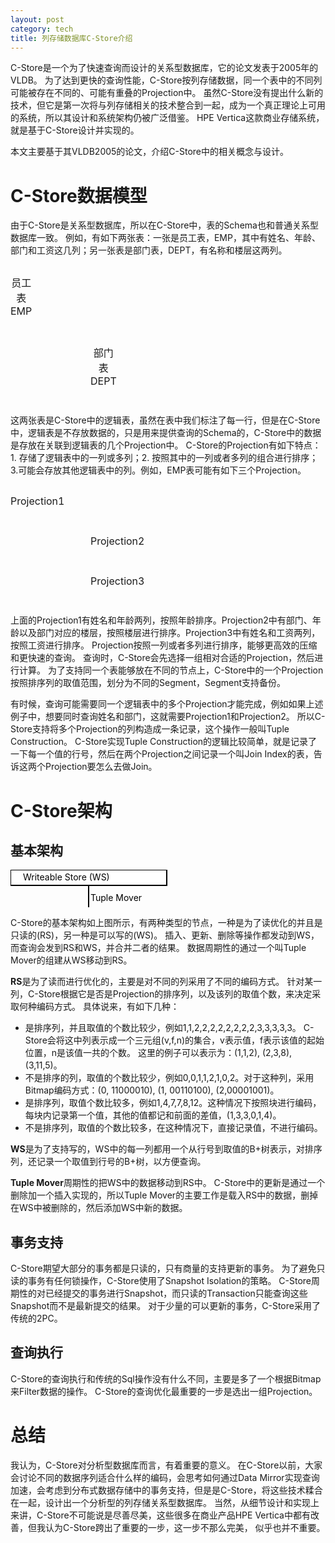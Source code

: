 ```yaml
---
layout: post
category: tech
title: 列存储数据库C-Store介绍
---
```

<script src="https://code.jquery.com/jquery-1.12.4.js" type="text/javascript"></script>
<script src="https://cdn.datatables.net/1.10.16/js/jquery.dataTables.min.js" type="text/javascript"></script>
<script type="text/javascript">
var empData = [
  ["Bob", 25, "Math", "10K"],
  ["Bill", 27, "EECS", "50K"],
  ["Jill", 24, "Biology", "80K"],
  ["Alice", 23, "Art", "20K"],
  ["Jason", 28, "Physics", "30K"],
  ["John", 27, "Chemistry", "40K"]
];
var deptData = [
  ["EECS", 2], 
  ["Math", 5],
  ["Physics", 7],
  ["Chemistry", 10],
  ["Biology", 16],
  ["Art", 24]
];

function tableShow(element, data, columnNames) {
  element.DataTable({
    paging:false,
    data: data,
    bInfo : false,
    searching: false,
    sorting: false,
    columns: columnNames.map(function(x) {return {"title": x}})
  })
}

$(document).ready(function() {
  
  tableShow($('#logical_emp'), empData, ["Name", "Age", "Dept", "Salary"]);
  
  tableShow($('#logical_dept'), deptData, ["Name", "Floor"]);
  
  tableShow(
    $('#emp_proj1'), 
    empData.map(function(x){return [x[0], x[1]];}).sort(function(x, y){return x[1]-y[1];}), 
    ["Name", "Age"]
  );
  
  var deptMap = deptData.reduce(function(map, obj) {
    map[obj[0]] = obj[1];
    return map;
  }, {});
  var proj2 = empData.map(function(x) {return [x[2], x[1], deptMap[x[2]]];}).sort(function(x, y){ return x[2]-y[2];});
  tableShow($('#emp_proj2'), proj2, ["Dept", "Age", "DEPT.Floor"])
  
  tableShow(
    $('#emp_proj3'), 
    empData.map(function(x){return [x[0], x[3]];}).sort(function(x, y){return parseInt(x[1]) - parseInt(y[1]);}), 
    ["Name", "Salary"]
  );
});
</script>

C-Store是一个为了快速查询而设计的关系型数据库，它的论文发表于2005年的VLDB。
为了达到更快的查询性能，C-Store按列存储数据，同一个表中的不同列可能被存在不同的、可能有重叠的Projection中。
虽然C-Store没有提出什么新的技术，但它是第一次将与列存储相关的技术整合到一起，成为一个真正理论上可用的系统，所以其设计和系统架构仍被广泛借鉴。
HPE Vertica这款商业存储系统，就是基于C-Store设计并实现的。

<!--snapshot-->

本文主要基于其VLDB2005的论文，介绍C-Store中的相关概念与设计。

# C-Store数据模型

由于C-Store是关系型数据库，所以在C-Store中，表的Schema也和普通关系型数据库一致。
例如，有如下两张表：一张是员工表，EMP，其中有姓名、年龄、部门和工资这几列；另一张表是部门表，DEPT，有名称和楼层这两列。

<table id="logical_emp" style="float:left"><caption>员工表EMP</caption></table>
<table id="logical_dept" style="float:left;margin-left:8em"><caption>部门表DEPT</caption></table>
<div style="clear:both"> </div>

这两张表是C-Store中的逻辑表，虽然在表中我们标注了每一行，但是在C-Store中，逻辑表是不存放数据的，只是用来提供查询的Schema的，C-Store中的数据是存放在关联到逻辑表的几个Projection中。
C-Store的Projection有如下特点：1. 存储了逻辑表中的一列或多列；2. 按照其中的一列或者多列的组合进行排序；3.可能会存放其他逻辑表中的列。例如，EMP表可能有如下三个Projection。

<table id="emp_proj1" style="float:left"><caption>Projection1</caption></table>
<table id="emp_proj2" style="float:left;margin-left:8em"><caption>Projection2</caption></table>
<table id="emp_proj3" style="float:left;margin-left:8em"><caption>Projection3</caption></table>
<div style="clear:both"> </div>

上面的Projection1有姓名和年龄两列，按照年龄排序。Projection2中有部门、年龄以及部门对应的楼层，按照楼层进行排序。Projection3中有姓名和工资两列，按照工资进行排序。
Projection按照一列或者多列进行排序，能够更高效的压缩和更快速的查询。
查询时，C-Store会先选择一组相对合适的Projection，然后进行计算。
为了支持同一个表能够放在不同的节点上，C-Store中的一个Projection按照排序列的取值范围，划分为不同的Segment，Segment支持备份。

有时候，查询可能需要同一个逻辑表中的多个Projection才能完成，例如如果上述例子中，想要同时查询姓名和部门，这就需要Projection1和Projection2。
所以C-Store支持将多个Projection的列构造成一条记录，这个操作一般叫Tuple Construction。
C-Store实现Tuple Construction的逻辑比较简单，就是记录了一下每一个值的行号，然后在两个Projection之间记录一个叫Join Index的表，告诉这两个Projection要怎么去做Join。

# C-Store架构

## 基本架构

<svg width="800" height="95">
  <rect width="250" height="25" style="fill:rgb(255,255,255);stroke-width:2;stroke:rgb(0,0,0)" />
   <text x="20" y="17" fill="black">Writeable Store (WS)</text>
   <rect width="250" height="25" y="70" style="fill:rgb(255,255,255);stroke-width:2;stroke:rgb(0,0,0)" />
   <text x="20" y="87" fill="black">Read-Optimized Store (RS)</text>
   <line x1="125" y1="25" x2="125" y2="70" style="stroke:black;stroke-width:2"> </line>
   <polygon points="120,64 130,64 125,70" style="fill:black;stroke:black;stroke-width:1"></polygon>
   <text x="128" y="50" fill="black">Tuple Mover</text>
</svg>


C-Store的基本架构如上图所示，有两种类型的节点，一种是为了读优化的并且是只读的(RS)，另一种是可以写的(WS)。
插入、更新、删除等操作都发动到WS，而查询会发到RS和WS，并合并二者的结果。
数据周期性的通过一个叫Tuple Mover的组建从WS移动到RS。

**RS**是为了读而进行优化的，主要是对不同的列采用了不同的编码方式。
针对某一列，C-Store根据它是否是Projection的排序列，以及该列的取值个数，来决定采取何种编码方式。
具体说来，有如下几种：

- 是排序列，并且取值的个数比较少，例如1,1,2,2,2,2,2,2,2,2,3,3,3,3,3。
  C-Store会将这中列表示成一个三元组(v,f,n)的集合，v表示值，f表示该值的起始位置，n是该值一共的个数。
  这里的例子可以表示为：(1,1,2), (2,3,8),(3,11,5)。
- 不是排序的列，取值的个数比较少，例如0,0,1,1,2,1,0,2。对于这种列，采用Bitmap编码方式：(0, 11000010), (1, 00110100), (2,00001001)。
- 是排序列，取值个数比较多，例如1,4,7,7,8,12。这种情况下按照块进行编码，每块内记录第一个值，其他的值都记和前面的差值，(1,3,3,0,1,4)。
- 不是排序列，取值的个数比较多，在这种情况下，直接记录值，不进行编码。

**WS**是为了支持写的，WS中的每一列都用一个从行号到取值的B+树表示，对排序列，还记录一个取值到行号的B+树，以方便查询。

**Tuple Mover**周期性的把WS中的数据移动到RS中。
C-Store中的更新是通过一个删除加一个插入实现的，所以Tuple Mover的主要工作是载入RS中的数据，删掉在WS中被删除的，然后添加WS中新的数据。

## 事务支持

C-Store期望大部分的事务都是只读的，只有商量的支持更新的事务。
为了避免只读的事务有任何锁操作，C-Store使用了Snapshot Isolation的策略。
C-Store周期性的对已经提交的事务进行Snapshot，而只读的Transaction只能查询这些Snapshot而不是最新提交的结果。
对于少量的可以更新的事务，C-Store采用了传统的2PC。

## 查询执行

C-Store的查询执行和传统的Sql操作没有什么不同，主要是多了一个根据Bitmap来Filter数据的操作。
C-Store的查询优化最重要的一步是选出一组Projection。

# 总结

我认为，C-Store对分析型数据库而言，有着重要的意义。
在C-Store以前，大家会讨论不同的数据序列适合什么样的编码，会思考如何通过Data Mirror实现查询加速，会考虑到分布式数据存储中的事务支持，但是是C-Store，将这些技术糅合在一起，设计出一个分析型的列存储关系型数据库。
当然，从细节设计和实现上来讲，C-Store不可能说是尽善尽美，这些很多在商业产品HPE Vertica中都有改善，但我认为C-Store跨出了重要的一步，这一步不那么完美， 似乎也并不重要。
